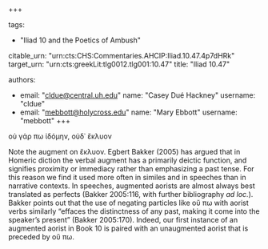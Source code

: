 +++

tags:
- "Iliad 10 and the Poetics of Ambush"

citable_urn: "urn:cts:CHS:Commentaries.AHCIP:Iliad.10.47.4p7dHRk"
target_urn: "urn:cts:greekLit:tlg0012.tlg001:10.47"
title: "Iliad 10.47"

authors:
- email: "cldue@central.uh.edu"
  name: "Casey Dué Hackney"
  username: "cldue"
- email: "mebbott@holycross.edu"
  name: "Mary Ebbott"
  username: "mebbott"
+++

<p>οὐ γάρ πω ἰδόμην, οὐδ᾽ ἔκλυον  </p><p>Note the augment on ἔκλυον. Egbert Bakker (2005) has argued that in Homeric diction the verbal augment has a primarily deictic function, and signifies proximity or immediacy rather than emphasizing a past tense. For this reason we find it used more often in similes and in speeches than in narrative contexts. In speeches, augmented aorists are almost always best translated as perfects (Bakker 2005:116, with further bibliography <em>ad loc.</em>). Bakker points out that the use of negating particles like οὔ πω with aorist verbs similarly “effaces the distinctness of any past, making it come into the speaker’s present” (Bakker 2005:170). Indeed, our first instance of an augmented aorist in Book 10 is paired with an unaugmented aorist that is preceded by οὔ πω. </p>